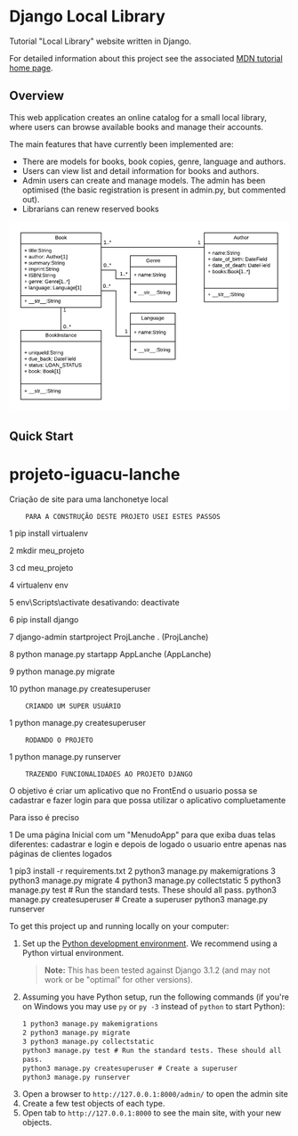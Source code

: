 # Django Local Library

Tutorial "Local Library" website written in Django.

For detailed information about this project see the associated [MDN tutorial home page](https://developer.mozilla.org/en-US/docs/Learn/Server-side/Django/Tutorial_local_library_website).

## Overview

This web application creates an online catalog for a small local library, where users can browse available books and manage their accounts.

The main features that have currently been implemented are:

* There are models for books, book copies, genre, language and authors.
* Users can view list and detail information for books and authors.
* Admin users can create and manage models. The admin has been optimised (the basic registration is present in admin.py, but commented out).
* Librarians can renew reserved books

![Local Library Model](https://raw.githubusercontent.com/mdn/django-locallibrary-tutorial/master/catalog/static/images/local_library_model_uml.png)


## Quick Start


# projeto-iguacu-lanche
Criação de site para uma lanchonetye local

        PARA A CONSTRUÇÃO DESTE PROJETO USEI ESTES PASSOS

1 pip install virtualenv

2 mkdir meu_projeto

3 cd meu_projeto

4 virtualenv env

5 env\Scripts\activate     desativando: deactivate

6 pip install django

7 django-admin startproject ProjLanche . (ProjLanche)

8 python manage.py startapp AppLanche   (AppLanche)

9 python manage.py migrate

10 python manage.py createsuperuser


        CRIANDO UM SUPER USUÁRIO

1 python manage.py createsuperuser

        RODANDO O PROJETO

1 python manage.py runserver


        TRAZENDO FUNCIONALIDADES AO PROJETO DJANGO

O objetivo é criar um aplicativo que no FrontEnd o usuario possa se cadastrar e fazer login para que possa utilizar o aplicativo compluetamente

Para isso é preciso

1 De uma página Inicial com um "MenudoApp" para que exiba duas telas diferentes: cadastrar e login e depois de logado o usuario entre apenas nas páginas de clientes logados

1 pip3 install -r requirements.txt
2 python3 manage.py makemigrations
3 python3 manage.py migrate
4 python3 manage.py collectstatic
5 python3 manage.py test # Run the standard tests. These should all pass.
python3 manage.py createsuperuser # Create a superuser
python3 manage.py runserver

To get this project up and running locally on your computer:
1. Set up the [Python development environment](https://developer.mozilla.org/en-US/docs/Learn/Server-side/Django/development_environment).
   We recommend using a Python virtual environment.
   > **Note:** This has been tested against Django 3.1.2 (and may not work or be "optimal" for other versions).
1. Assuming you have Python setup, run the following commands (if you're on Windows you may use `py` or `py -3` instead of `python` to start Python):
   ```
   1 python3 manage.py makemigrations
   2 python3 manage.py migrate
   3 python3 manage.py collectstatic
   python3 manage.py test # Run the standard tests. These should all pass.
   python3 manage.py createsuperuser # Create a superuser
   python3 manage.py runserver
   ```
1. Open a browser to `http://127.0.0.1:8000/admin/` to open the admin site
1. Create a few test objects of each type.
1. Open tab to `http://127.0.0.1:8000` to see the main site, with your new objects.
